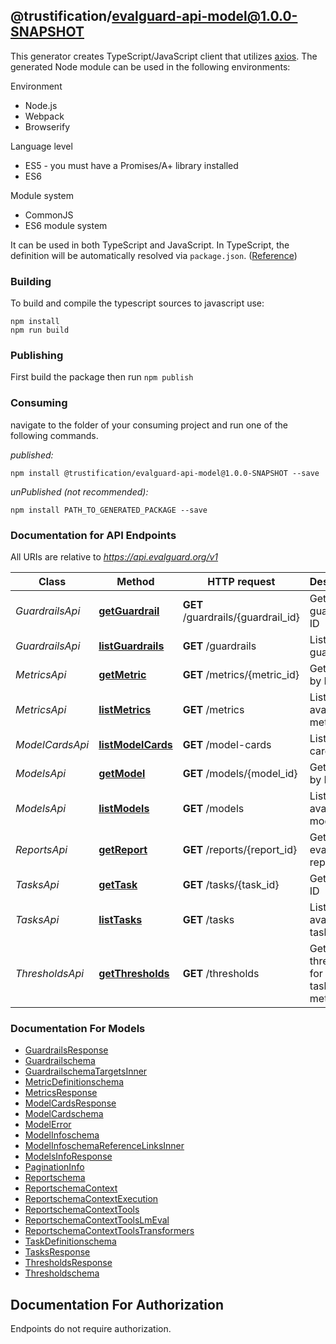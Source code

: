 ## @trustification/evalguard-api-model@1.0.0-SNAPSHOT

This generator creates TypeScript/JavaScript client that utilizes [axios](https://github.com/axios/axios). The generated Node module can be used in the following environments:

Environment
* Node.js
* Webpack
* Browserify

Language level
* ES5 - you must have a Promises/A+ library installed
* ES6

Module system
* CommonJS
* ES6 module system

It can be used in both TypeScript and JavaScript. In TypeScript, the definition will be automatically resolved via `package.json`. ([Reference](https://www.typescriptlang.org/docs/handbook/declaration-files/consumption.html))

### Building

To build and compile the typescript sources to javascript use:
```
npm install
npm run build
```

### Publishing

First build the package then run `npm publish`

### Consuming

navigate to the folder of your consuming project and run one of the following commands.

_published:_

```
npm install @trustification/evalguard-api-model@1.0.0-SNAPSHOT --save
```

_unPublished (not recommended):_

```
npm install PATH_TO_GENERATED_PACKAGE --save
```

### Documentation for API Endpoints

All URIs are relative to *https://api.evalguard.org/v1*

Class | Method | HTTP request | Description
------------ | ------------- | ------------- | -------------
*GuardrailsApi* | [**getGuardrail**](docs/GuardrailsApi.md#getguardrail) | **GET** /guardrails/{guardrail_id} | Get guardrail by ID
*GuardrailsApi* | [**listGuardrails**](docs/GuardrailsApi.md#listguardrails) | **GET** /guardrails | List guardrails
*MetricsApi* | [**getMetric**](docs/MetricsApi.md#getmetric) | **GET** /metrics/{metric_id} | Get metric by ID
*MetricsApi* | [**listMetrics**](docs/MetricsApi.md#listmetrics) | **GET** /metrics | List available metrics
*ModelCardsApi* | [**listModelCards**](docs/ModelCardsApi.md#listmodelcards) | **GET** /model-cards | List model cards
*ModelsApi* | [**getModel**](docs/ModelsApi.md#getmodel) | **GET** /models/{model_id} | Get model by ID
*ModelsApi* | [**listModels**](docs/ModelsApi.md#listmodels) | **GET** /models | List available models
*ReportsApi* | [**getReport**](docs/ReportsApi.md#getreport) | **GET** /reports/{report_id} | Get evaluation report by ID
*TasksApi* | [**getTask**](docs/TasksApi.md#gettask) | **GET** /tasks/{task_id} | Get task by ID
*TasksApi* | [**listTasks**](docs/TasksApi.md#listtasks) | **GET** /tasks | List available tasks
*ThresholdsApi* | [**getThresholds**](docs/ThresholdsApi.md#getthresholds) | **GET** /thresholds | Get thresholds for multiple tasks and metrics


### Documentation For Models

 - [GuardrailsResponse](docs/GuardrailsResponse.md)
 - [Guardrailschema](docs/Guardrailschema.md)
 - [GuardrailschemaTargetsInner](docs/GuardrailschemaTargetsInner.md)
 - [MetricDefinitionschema](docs/MetricDefinitionschema.md)
 - [MetricsResponse](docs/MetricsResponse.md)
 - [ModelCardsResponse](docs/ModelCardsResponse.md)
 - [ModelCardschema](docs/ModelCardschema.md)
 - [ModelError](docs/ModelError.md)
 - [ModelInfoschema](docs/ModelInfoschema.md)
 - [ModelInfoschemaReferenceLinksInner](docs/ModelInfoschemaReferenceLinksInner.md)
 - [ModelsInfoResponse](docs/ModelsInfoResponse.md)
 - [PaginationInfo](docs/PaginationInfo.md)
 - [Reportschema](docs/Reportschema.md)
 - [ReportschemaContext](docs/ReportschemaContext.md)
 - [ReportschemaContextExecution](docs/ReportschemaContextExecution.md)
 - [ReportschemaContextTools](docs/ReportschemaContextTools.md)
 - [ReportschemaContextToolsLmEval](docs/ReportschemaContextToolsLmEval.md)
 - [ReportschemaContextToolsTransformers](docs/ReportschemaContextToolsTransformers.md)
 - [TaskDefinitionschema](docs/TaskDefinitionschema.md)
 - [TasksResponse](docs/TasksResponse.md)
 - [ThresholdsResponse](docs/ThresholdsResponse.md)
 - [Thresholdschema](docs/Thresholdschema.md)


<a id="documentation-for-authorization"></a>
## Documentation For Authorization

Endpoints do not require authorization.

